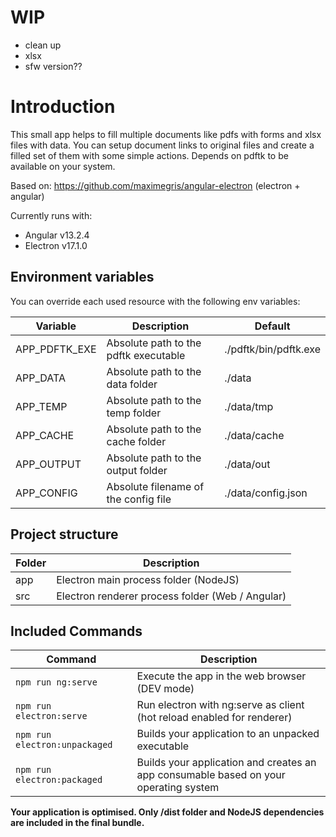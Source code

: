 # WIP

* clean up 
* xlsx
* sfw version??

# Introduction

This small app helps to fill multiple documents like pdfs with forms and xlsx files with data.
You can setup document links to original files and create a filled set of them with some simple actions.
Depends on pdftk to be available on your system.

Based on: https://github.com/maximegris/angular-electron (electron + angular)

Currently runs with:

- Angular v13.2.4
- Electron v17.1.0

## Environment variables

You can override each used resource with the following env variables:

| Variable      | Description                           | Default               |
|---------------|---------------------------------------|-----------------------|
| APP_PDFTK_EXE | Absolute path to the pdftk executable | ./pdftk/bin/pdftk.exe |
| APP_DATA      | Absolute path to the data folder      | ./data                |
| APP_TEMP      | Absolute path to the temp folder      | ./data/tmp            |
| APP_CACHE     | Absolute path to the cache folder     | ./data/cache          |
| APP_OUTPUT    | Absolute path to the output folder    | ./data/out            |
| APP_CONFIG    | Absolute filename of the config file  | ./data/config.json    |

## Project structure

| Folder | Description                                      |
|--------|--------------------------------------------------|
| app    | Electron main process folder (NodeJS)            |
| src    | Electron renderer process folder (Web / Angular) |


## Included Commands

| Command                       | Description                                                                          |
|-------------------------------|--------------------------------------------------------------------------------------|
| `npm run ng:serve`            | Execute the app in the web browser (DEV mode)                                        |
| `npm run electron:serve`      | Run electron with ng:serve as client (hot reload enabled for renderer)               |
| `npm run electron:unpackaged` | Builds your application to an unpacked executable                                    |
| `npm run electron:packaged`   | Builds your application and creates an app consumable based on your operating system |

**Your application is optimised. Only /dist folder and NodeJS dependencies are included in the final bundle.**
